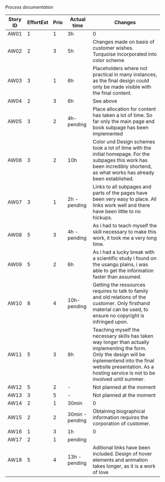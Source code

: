 *Process documentation*

| Story ID | EffortEst | Prio | Actual time     | Changes                                                                                                      |
|----------|-----------|------|-----------------|--------------------------------------------------------------------------------------------------------------|
| AW01     | 1         | 1    | 3h              | 0                                                                                                            |
| AW02     | 2         | 3    | 5h              | Changes made on basis of customer wishes. Turquoise incorporated into color scheme                           |
| AW03     | 3         | 1    | 6h              | Placeholders where not practical in many instances, as the final design could only be made visible with the final content. |
| AW04     | 2         | 3    | 6h              | See above                                                                                                    |
| AW05     | 3         | 2    | 4h-pending      | Place allocation for content has taken a lot of time. So far only the main page and book subpage has been implemented |
| AW06     | 3         | 2    | 10h             | Color und Design schemes took a lot of time with the initial homepage. For the subpages this work has been incredibly shortend, as what works has already been established. |
| AW07     | 3         | 1    | 2h - pending    | Links to all subpages and parts of the pages have been very easy to place. All links work well and there have been little to no hickups. |
| AW08     | 5         | 3    | 4h -pending     | As i had to teach myself the skill necessary to make this work, it took me a very long time.                  |
| AW09     | 5         | 2    | 6h              | As i had a lucky break with a scientific study i found on the usangu plains, i was able to get the information faster than assumed. |
| AW10     | 8         | 4    | 10h- pending    | Getting the ressources requires to talk to family and old relations of the customer. Only firsthand material can be used, to ensure no copyright is infringed upon. |
| AW11     | 5         | 3    | 8h              | Teaching myself the necessary skills has taken way longer than actually implementing the form. Only the design will be inplementend into the final website presentation. As a hosting service is not to be involved until summer. |
| AW12     | 5         | 2    | -               | Not planned at the moment                                                                                     |
| AW13     | 3         | 5    | -               | Not planned at the moment                                                                                     |
| AW14     | 2         | 1    | 30min           | 0                                                                                                            |
| AW15     | 2         | 2    | 30min - pending | Obtaining biographical information requires the corporation of customer.                                      |
| AW16     | 1         | 3    | 1h              | 0                                                                                                            |
| AW17     | 2         | 1    | pending         |                                                                                                              |
| AW18     | 5         | 4    | 13h - pending   | Aditional links have been included. Design of hover elements and animation takes longer, as it is a work of love |
